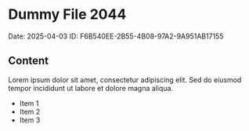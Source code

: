 # Dummy File 2044

Date: 2025-04-03
ID: F6B540EE-2B55-4B08-97A2-9A951AB17155

## Content

Lorem ipsum dolor sit amet, consectetur adipiscing elit.
Sed do eiusmod tempor incididunt ut labore et dolore magna aliqua.

* Item 1
* Item 2
* Item 3
